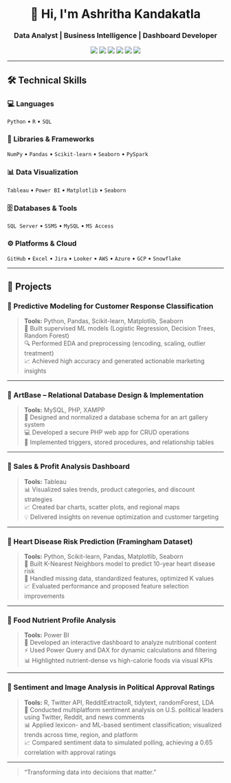 <h1 align="center">👋 Hi, I'm Ashritha Kandakatla</h1>
<h3 align="center">Data Analyst | Business Intelligence | Dashboard Developer</h3>

<p align="center">
  <img src="https://img.shields.io/badge/Python-3776AB?style=flat&logo=python&logoColor=white"/>
  <img src="https://img.shields.io/badge/R-276DC3?style=flat&logo=r&logoColor=white"/>
  <img src="https://img.shields.io/badge/SQL-336791?style=flat&logo=postgresql&logoColor=white"/>
  <img src="https://img.shields.io/badge/Power%20BI-F2C811?style=flat&logo=powerbi&logoColor=black"/>
  <img src="https://img.shields.io/badge/Tableau-E97627?style=flat&logo=tableau&logoColor=white"/>
  <img src="https://img.shields.io/badge/GitHub-181717?style=flat&logo=github&logoColor=white"/>
</p>

---

## 🛠️ Technical Skills

### 💻 Languages
`Python` • `R` • `SQL`

### 🧰 Libraries & Frameworks
`NumPy` • `Pandas` • `Scikit-learn` • `Seaborn` • `PySpark`

### 📊 Data Visualization
`Tableau` • `Power BI` • `Matplotlib` • `Seaborn`

### 🗄️ Databases & Tools
`SQL Server` • `SSMS` • `MySQL` • `MS Access`

### ⚙️ Platforms & Cloud
`GitHub` • `Excel` • `Jira` • `Looker` • `AWS` • `Azure` • `GCP` • `Snowflake`

---

## 🚀 Projects

### 🔹 Predictive Modeling for Customer Response Classification
> **Tools:** Python, Pandas, Scikit-learn, Matplotlib, Seaborn  
📌 Built supervised ML models (Logistic Regression, Decision Trees, Random Forest)  
🔍 Performed EDA and preprocessing (encoding, scaling, outlier treatment)  
📈 Achieved high accuracy and generated actionable marketing insights  

---

### 🔹 ArtBase – Relational Database Design & Implementation
> **Tools:** MySQL, PHP, XAMPP  
📌 Designed and normalized a database schema for an art gallery system  
💻 Developed a secure PHP web app for CRUD operations  
🔄 Implemented triggers, stored procedures, and relationship tables  

---

### 🔹 Sales & Profit Analysis Dashboard
> **Tools:** Tableau  
📊 Visualized sales trends, product categories, and discount strategies  
📈 Created bar charts, scatter plots, and regional maps  
💡 Delivered insights on revenue optimization and customer targeting  

---

### 🔹 Heart Disease Risk Prediction (Framingham Dataset)
> **Tools:** Python, Scikit-learn, Pandas, Matplotlib, Seaborn  
🧠 Built K-Nearest Neighbors model to predict 10-year heart disease risk  
🔄 Handled missing data, standardized features, optimized K values  
📈 Evaluated performance and proposed feature selection improvements  
---
### 🔹 Food Nutrient Profile Analysis  
> **Tools:** Power BI  
🍎 Developed an interactive dashboard to analyze nutritional content  
⚡ Used Power Query and DAX for dynamic calculations and filtering  
📊 Highlighted nutrient-dense vs high-calorie foods via visual KPIs  
---
### 🔹 Sentiment and Image Analysis in Political Approval Ratings  
> **Tools:** R, Twitter API, RedditExtractoR, tidytext, randomForest, LDA  
📌 Conducted multiplatform sentiment analysis on U.S. political leaders using Twitter, Reddit, and news comments  
📊 Applied lexicon- and ML-based sentiment classification; visualized trends across time, region, and platform  
📈 Compared sentiment data to simulated polling, achieving a 0.65 correlation with approval ratings  

---

> “Transforming data into decisions that matter.”

